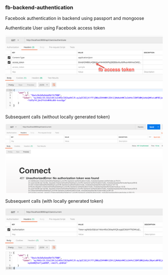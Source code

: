 ### fb-backend-authentication
Facebook authentication in backend using passport and mongoose

Authenticate User using Facebook access token

![alt text](https://github.com/syuraj/fb-backend-authentication/blob/master/img/postman-authenticate.png)



Subsequent calls (without locally generated token)

![alt text](https://github.com/syuraj/fb-backend-authentication/blob/master/img/postman-unauthenticated-call.png)



Subsequent calls (with locally generated token)

![alt text](https://github.com/syuraj/fb-backend-authentication/blob/master/img/postman-authenticated-call.png)
